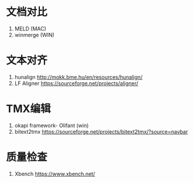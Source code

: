 
# 文档对比

1. MELD (MAC)
2. winmerge (WIN)

# 文本对齐

1. hunalign http://mokk.bme.hu/en/resources/hunalign/
2. LF Aligner https://sourceforge.net/projects/aligner/

# TMX编辑

1. okapi framework- Olifant (win)
2. bitext2tmx https://sourceforge.net/projects/bitext2tmx/?source=navbar

# 质量检查

1. Xbench https://www.xbench.net/
